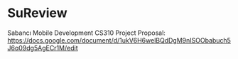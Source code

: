 # SuReview
Sabancı Mobile Development CS310
Project Proposal: https://docs.google.com/document/d/1ukV6H6welBQdDgM9nISOObabuch5J6q09dg5AgECr1M/edit
